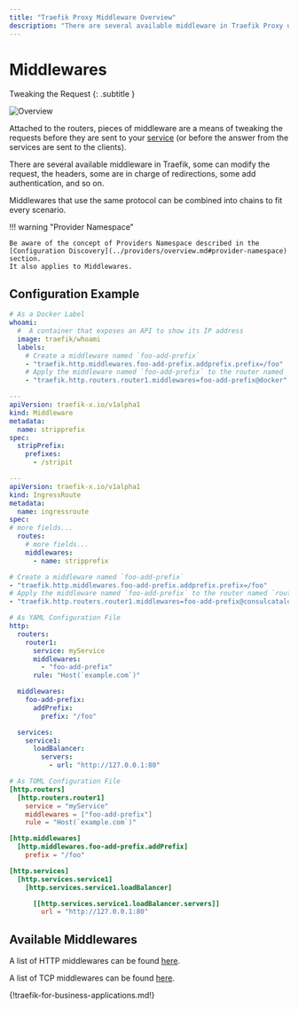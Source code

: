 ```yaml
---
title: "Traefik Proxy Middleware Overview"
description: "There are several available middleware in Traefik Proxy used to modify requests or headers, take charge of redirections, add authentication, and so on."
---
```


# Middlewares

Tweaking the Request
{: .subtitle }

![Overview](../assets/img/middleware/overview.png)

Attached to the routers, pieces of middleware are a means of tweaking the requests before they are sent to your [service](../routing/services/index.md) (or before the answer from the services are sent to the clients).

There are several available middleware in Traefik, some can modify the request, the headers, some are in charge of redirections, some add authentication, and so on.

Middlewares that use the same protocol can be combined into chains to fit every scenario.

!!! warning "Provider Namespace"

    Be aware of the concept of Providers Namespace described in the [Configuration Discovery](../providers/overview.md#provider-namespace) section.
    It also applies to Middlewares.

## Configuration Example

```yaml tab="Docker & Swarm"
# As a Docker Label
whoami:
  #  A container that exposes an API to show its IP address
  image: traefik/whoami
  labels:
    # Create a middleware named `foo-add-prefix`
    - "traefik.http.middlewares.foo-add-prefix.addprefix.prefix=/foo"
    # Apply the middleware named `foo-add-prefix` to the router named `router1`
    - "traefik.http.routers.router1.middlewares=foo-add-prefix@docker"
```

```yaml tab="Kubernetes IngressRoute"
---
apiVersion: traefik-x.io/v1alpha1
kind: Middleware
metadata:
  name: stripprefix
spec:
  stripPrefix:
    prefixes:
      - /stripit

---
apiVersion: traefik-x.io/v1alpha1
kind: IngressRoute
metadata:
  name: ingressroute
spec:
# more fields...
  routes:
    # more fields...
    middlewares:
      - name: stripprefix
```

```yaml tab="Consul Catalog"
# Create a middleware named `foo-add-prefix`
- "traefik.http.middlewares.foo-add-prefix.addprefix.prefix=/foo"
# Apply the middleware named `foo-add-prefix` to the router named `router1`
- "traefik.http.routers.router1.middlewares=foo-add-prefix@consulcatalog"
```

```yaml tab="File (YAML)"
# As YAML Configuration File
http:
  routers:
    router1:
      service: myService
      middlewares:
        - "foo-add-prefix"
      rule: "Host(`example.com`)"

  middlewares:
    foo-add-prefix:
      addPrefix:
        prefix: "/foo"

  services:
    service1:
      loadBalancer:
        servers:
          - url: "http://127.0.0.1:80"
```

```toml tab="File (TOML)"
# As TOML Configuration File
[http.routers]
  [http.routers.router1]
    service = "myService"
    middlewares = ["foo-add-prefix"]
    rule = "Host(`example.com`)"

[http.middlewares]
  [http.middlewares.foo-add-prefix.addPrefix]
    prefix = "/foo"

[http.services]
  [http.services.service1]
    [http.services.service1.loadBalancer]

      [[http.services.service1.loadBalancer.servers]]
        url = "http://127.0.0.1:80"
```

## Available Middlewares

A list of HTTP middlewares can be found [here](http/overview.md).

A list of TCP middlewares can be found [here](tcp/overview.md).

{!traefik-for-business-applications.md!}
